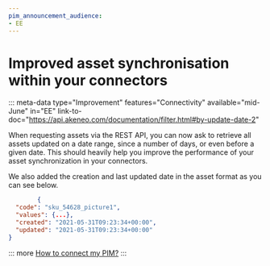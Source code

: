 ```yaml
---
pim_announcement_audience:
- EE
---
```


# Improved asset synchronisation within your connectors
::: meta-data type="Improvement" features="Connectivity" available="mid-June" in="EE" link-to-doc="https://api.akeneo.com/documentation/filter.html#by-update-date-2"

When requesting assets via the REST API, you can now ask to retrieve all assets updated on a date range, since a number of days, or even before a given date. This should heavily help you improve the performance of your asset synchronization in your connectors.

We also added the creation and last updated date in the asset format as you can see below.
```json
        {
  "code": "sku_54628_picture1",
  "values": {...},
  "created": "2021-05-31T09:23:34+00:00",
  "updated": "2021-05-31T09:23:34+00:00"
}
```

::: more
[How to connect my PIM?](../articles/how-to-connect-my-pim.html)
:::
